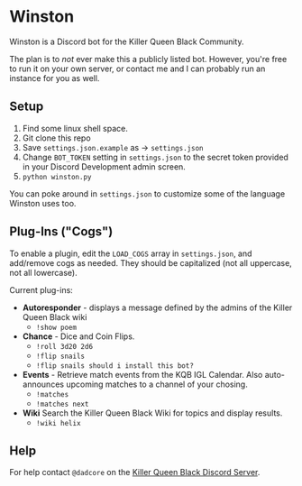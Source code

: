 # Winston

Winston is a Discord bot for the Killer Queen Black Community. 

The plan is to *not* ever make this a publicly listed bot. However, you're free to run it on your own server, or contact me and I can probably run an instance for you as well.

## Setup
1. Find some linux shell space.
2. Git clone this repo
3. Save `settings.json.example` as -> `settings.json`
4. Change `BOT_TOKEN` setting in `settings.json` to the secret token provided in your Discord Development admin screen.
5. `python winston.py`

You can poke around in `settings.json` to customize some of the language Winston uses too.

## Plug-Ins ("Cogs")
To enable a plugin, edit the `LOAD_COGS` array in `settings.json`, and add/remove cogs as needed. They should be capitalized (not all uppercase, not all lowercase).

Current plug-ins:

- **Autoresponder** - displays a message defined by the admins of the Killer Queen Black wiki
  - `!show poem`
- **Chance** - Dice and Coin Flips. 
  - `!roll 3d20 2d6`
  - `!flip snails`
  - `!flip snails should i install this bot?`
- **Events** - Retrieve match events from the KQB IGL Calendar. Also auto-announces upcoming matches to a channel of your chosing.
  -   `!matches`
  -   `!matches next`
- **Wiki** Search the Killer Queen Black Wiki for topics and display results.
  - `!wiki helix`

## Help

For help contact `@dadcore` on the [Killer Queen Black Discord Server](https://kqbdiscord.com).